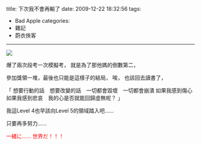 title: 下次我不會再輸了
date: 2009-12-22 18:32:56
tags:
- Bad Apple
categories:
- 雜記
- 蔚衣俠客
---

![](/blog/img/20091222-183256-1.jpg)

爆了兩次段考一次模擬考，
就是為了那他媽的倒數第二，

參加獎領一堆，最後也只能是這樣子的結局，
唉，
也該回去讀書了，

「
想要行動的話　想要改變的話　一切都會毀壞　一切都會崩潰 
如果我感到傷心　如果我感到悲哀　我的心是否就能回歸虛無呢？
」

我這Level 4也早該向Level 5的領域踏入吧......

只要再多努力...... 

<!-- more -->

<span style="color: red;">一緒に......
世界だ！！！</span>
